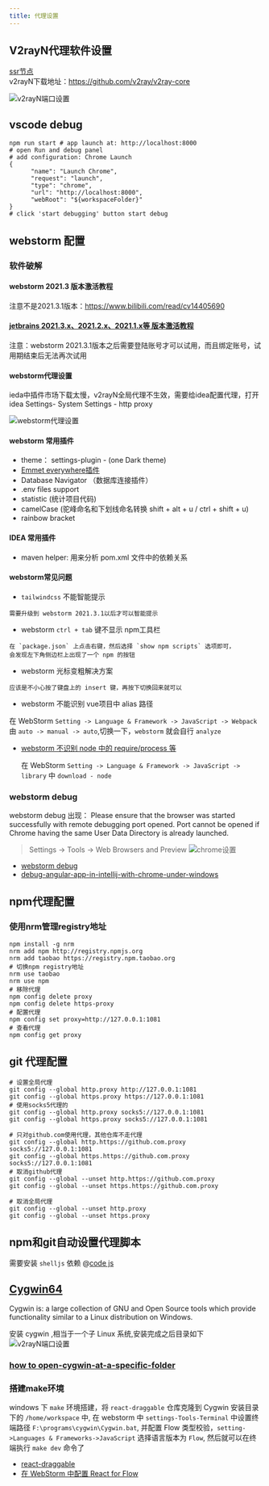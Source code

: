 ```yaml
---
title: 代理设置
---
```


## V2rayN代理软件设置

[ssr节点](https://www.duyaoss.com/) <br>
v2rayN下载地址：<a href='https://github.com/v2ray/v2ray-core'>https://github.com/v2ray/v2ray-core</a>

![v2rayN端口设置](../images/front-end/v2rayN.png)

## vscode debug

```shell
npm run start # app launch at: http://localhost:8000
# open Run and debug panel
# add configuration: Chrome Launch
{
      "name": "Launch Chrome",
      "request": "launch",
      "type": "chrome",
      "url": "http://localhost:8000",
      "webRoot": "${workspaceFolder}"
}
# click 'start debugging' button start debug 
```

## webstorm 配置

### 软件破解

#### webstorm 2021.3 版本激活教程

注意不是2021.3.1版本：<a href='https://www.bilibili.com/read/cv14405690'>https://www.bilibili.com/read/cv14405690</a>

#### [jetbrains 2021.3.x、2021.2.x、2021.1.x等 版本激活教程](https://www.yuque.com/u12033157/dqgh2a/hc2eba)

注意：webstorm 2021.3.1版本之后需要登陆账号才可以试用，而且绑定账号，试用期结束后无法再次试用

#### webstorm代理设置

ieda中插件市场下载太慢，v2rayN全局代理不生效，需要给idea配置代理，打开idea Settings- System Settings - http proxy

![webstorm代理设置](../images/front-end/webstormProxy.png)

#### webstorm 常用插件

- theme： settings-plugin - (one Dark theme)
- [Emmet everywhere插件](https://docs.emmet.io/abbreviations/syntax/)
- Database Navigator （数据库连接插件）
- .env files support
- statistic (统计项目代码)
- camelCase (驼峰命名和下划线命名转换 shift + alt + u / ctrl + shift + u)
- rainbow bracket

#### IDEA 常用插件

- maven helper: 用来分析 pom.xml 文件中的依赖关系

#### webstorm常见问题

- `tailwindcss` 不能智能提示

```text
需要升级到 webstorm 2021.3.1以后才可以智能提示
```

- webstorm `ctrl + tab` 键不显示 npm工具栏

```text
在 `package.json` 上点击右键，然后选择 `show npm scripts` 选项即可，
会发现左下角侧边栏上出现了一个 npm 的按钮
```

- webstorm 光标变粗解决方案

```text
应该是不小心按了键盘上的 insert 键，再按下切换回来就可以
```

- webstorm 不能识别 vue项目中 alias 路径

在 WebStorm `Setting -> Language & Framework -> JavaScript -> Webpack`
由 `auto -> manual -> auto`,切换一下，`webstorm` 就会自行 `analyze`

- [webstorm 不识别 node 中的 require/process 等](https://blog.csdn.net/KaiSarH/article/details/105035307)

  在 WebStorm `Setting -> Language & Framework -> JavaScript -> library` 中 `download - node`

### webstorm debug

webstorm debug 出现： Please ensure that the browser was started successfully with remote debugging port opened. Port
cannot be opened if Chrome having the same User Data Directory is already launched.

> Settings -> Tools -> Web Browsers and Preview
![chrome设置](../images/front-end/webstorm_debug.png)

- [webstorm debug](https://juejin.cn/post/7160667398855458853)
- [debug-angular-app-in-intellij-with-chrome-under-windows](https://stackoverflow.com/questions/64659160/debug-angular-app-in-intellij-with-chrome-under-windows/76039479#76039479)

## npm代理配置

### 使用nrm管理registry地址

```shell
npm install -g nrm
nrm add npm http://registry.npmjs.org
nrm add taobao https://registry.npm.taobao.org
# 切换npm registry地址
nrm use taobao
nrm use npm
# 移除代理
npm config delete proxy
npm config delete https-proxy
# 配置代理
npm config set proxy=http://127.0.0.1:1081
# 查看代理
npm config get proxy
```

## git 代理配置

```shell
# 设置全局代理
git config --global http.proxy http://127.0.0.1:1081
git config --global https.proxy https://127.0.0.1:1081
# 使用socks5代理的
git config --global http.proxy socks5://127.0.0.1:1081
git config --global https.proxy socks5://127.0.0.1:1081

# 只对github.com使用代理，其他仓库不走代理
git config --global http.https://github.com.proxy socks5://127.0.0.1:1081
git config --global https.https://github.com.proxy socks5://127.0.0.1:1081
# 取消github代理
git config --global --unset http.https://github.com.proxy
git config --global --unset https.https://github.com.proxy

# 取消全局代理
git config --global --unset http.proxy
git config --global --unset https.proxy
```

## npm和git自动设置代理脚本

需要安装 `shelljs` 依赖 @[code js](../_code/front-end/setNpmGitProxy.js)

## [Cygwin64](https://www.cygwin.com/)

Cygwin is: a large collection of GNU and Open Source tools which provide functionality similar to a Linux distribution
on Windows.

安装 cygwin ,相当于一个子 Linux 系统,安装完成之后目录如下
![v2rayN端口设置](../images/front-end/cygwin.png)

### [how to open-cygwin-at-a-specific-folder](https://stackoverflow.com/questions/9637601/open-cygwin-at-a-specific-folder)

### 搭建make环境

windows 下 `make` 环境搭建，将 `react-draggable` 仓库克隆到 Cygwin 安装目录下的 `/home/workspace` 中, 在 webstorm
中 `settings-Tools-Terminal` 中设置终端路径 `F:\programs\cygwin\Cygwin.bat`, 并配置 Flow
类型校验，`setting->Languages & Frameworks->JavaScript` 选择语言版本为 `Flow`, 然后就可以在终端执行 `make dev` 命令了

- [react-draggable](https://github.com/react-grid-layout/react-draggable)
- [在 WebStorm 中配置 React for Flow](https://ajimide.gitbooks.io/reactlearn/content/Question/20171010-Config-flow-in-WebStorm.html)
